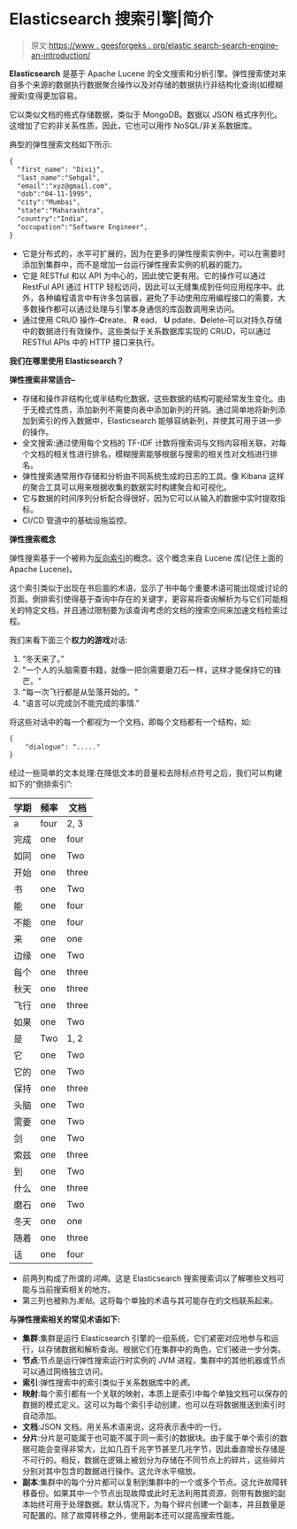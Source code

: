 # Elasticsearch 搜索引擎|简介

> 原文:[https://www . geesforgeks . org/elastic search-search-engine-an-introduction/](https://www.geeksforgeeks.org/elasticsearch-search-engine-an-introduction/)

**Elasticsearch** 是基于 Apache Lucene 的全文搜索和分析引擎。弹性搜索使对来自多个来源的数据执行数据聚合操作以及对存储的数据执行非结构化查询(如模糊搜索)变得更加容易。

它以类似文档的格式存储数据，类似于 MongoDB。数据以 JSON 格式序列化。这增加了它的非关系性质，因此，它也可以用作 NoSQL/非关系数据库。

典型的弹性搜索文档如下所示:

```html
{
  "first_name": "Divij",
  "last_name":"Sehgal",
  "email":"xyz@gmail.com",
  "dob":"04-11-1995",
  "city":"Mumbai",
  "state":"Maharashtra",
  "country":"India",
  "occupation":"Software Engineer",
}

```

*   它是分布式的，水平可扩展的，因为在更多的弹性搜索实例中，可以在需要时添加到集群中，而不是增加一台运行弹性搜索实例的机器的能力。
*   它是 RESTful 和以 API 为中心的，因此使它更有用。它的操作可以通过 RestFul API 通过 HTTP 轻松访问，因此可以无缝集成到任何应用程序中。此外，各种编程语言中有许多包装器，避免了手动使用应用编程接口的需要，大多数操作都可以通过处理与引擎本身通信的库函数调用来访问。
*   通过使用 CRUD 操作–**C**reate、 **R** ead、 **U** pdate、**D**elete–可以对持久存储中的数据进行有效操作。这些类似于关系数据库实现的 CRUD，可以通过 RESTful APIs 中的 HTTP 接口来执行。

**我们在哪里使用 Elasticsearch？**

**弹性搜索非常适合–**

*   存储和操作非结构化或半结构化数据，这些数据的结构可能经常发生变化。由于无模式性质，添加新列不需要向表中添加新列的开销。通过简单地将新列添加到索引的传入数据中，Elasticsearch 能够容纳新列，并使其可用于进一步的操作。
*   全文搜索:通过使用每个文档的 TF-IDF 计数将搜索词与文档内容相关联，对每个文档的相关性进行排名，模糊搜索能够根据与搜索的相关性对文档进行排名。
*   弹性搜索通常用作存储和分析由不同系统生成的日志的工具。像 Kibana 这样的聚合工具可以用来根据收集的数据实时构建聚合和可视化。
*   它与数据的时间序列分析配合得很好，因为它可以从输入的数据中实时提取指标。
*   CI/CD 管道中的基础设施监控。

**弹性搜索概念**

弹性搜索基于一个被称为[反向索引](https://www.geeksforgeeks.org/inverted-index/)的概念。这个概念来自 Lucene 库(记住上面的 Apache Lucene)。

这个索引类似于出现在书后面的术语，显示了书中每个重要术语可能出现或讨论的页面。倒排索引使得基于查询中存在的关键字，更容易将查询解析为与它们可能相关的特定文档，并且通过限制要为该查询考虑的文档的搜索空间来加速文档检索过程。

我们来看下面三个**权力的游戏**对话:

1.  “冬天来了。”
2.  "一个人的头脑需要书籍，就像一把剑需要磨刀石一样，这样才能保持它的锋芒。"
3.  "每一次飞行都是从坠落开始的。"
4.  "语言可以完成剑不能完成的事情."

将这些对话中的每一个都视为一个文档，即每个文档都有一个结构，如:

```html
{
    "dialogue": "....."
}

```

经过一些简单的文本处理:在降低文本的音量和去除标点符号之后，我们可以构建如下的“倒排索引”:

| 学期 | 频率 | 文档 |
| --- | --- | --- |
| a | four | 2, 3 |
| 完成 | one | four |
| 如同 | one | Two |
| 开始 | one | three |
| 书 | one | Two |
| 能 | one | four |
| 不能 | one | four |
| 来 | one | one |
| 边缘 | one | Two |
| 每个 | one | three |
| 秋天 | one | three |
| 飞行 | one | three |
| 如果 | one | Two |
| 是 | Two | 1, 2 |
| 它 | one | Two |
| 它的 | one | Two |
| 保持 | one | three |
| 头脑 | one | Two |
| 需要 | one | Two |
| 剑 | one | Two |
| 索兹 | one | three |
| 到 | one | Two |
| 什么 | one | three |
| 磨石 | one | Two |
| 冬天 | one | one |
| 随着 | one | three |
| 话 | one | four |

*   前两列构成了所谓的*词典*。这是 Elasticsearch 搜索搜索词以了解哪些文档可能与当前搜索相关的地方。
*   第三列也被称为*发帖*。这将每个单独的术语与其可能存在的文档联系起来。

**与弹性搜索相关的常见术语如下:**

*   **集群**:集群是运行 Elasticsearch 引擎的一组系统，它们紧密对应地参与和运行，以存储数据和解析查询。根据它们在集群中的角色，它们被进一步分类。
*   **节点**:节点是运行弹性搜索运行时实例的 JVM 进程，集群中的其他机器或节点可以通过网络独立访问。
*   **索引**:弹性搜索中的索引类似于关系数据库中的*表*。
*   **映射**:每个索引都有一个关联的映射，本质上是索引中每个单独文档可以保存的数据的模式定义。这可以为每个索引手动创建，也可以在将数据推送到索引时自动添加。
*   **文档**:JSON 文档。用关系术语来说，这将表示表中的一行。
*   **分片**:分片是可能属于也可能不属于同一索引的数据块。由于属于单个索引的数据可能会变得非常大，比如几百千兆字节甚至几兆字节，因此垂直增长存储是不可行的。相反，数据在逻辑上被划分为存储在不同节点上的碎片，这些碎片分别对其中包含的数据进行操作。这允许水平缩放。
*   **副本**:集群中的每个分片都可以复制到集群中的一个或多个节点。这允许故障转移备份。如果其中一个节点出现故障或此时无法利用其资源，则带有数据的副本始终可用于处理数据。默认情况下，为每个碎片创建一个副本，并且数量是可配置的。除了故障转移之外，使用副本还可以提高搜索性能。